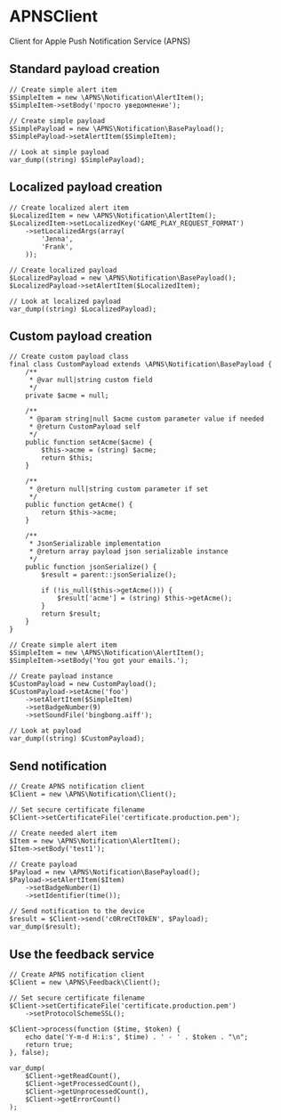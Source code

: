 APNSClient
==========

Client for Apple Push Notification Service (APNS)

Standard payload creation
-------

    // Create simple alert item
    $SimpleItem = new \APNS\Notification\AlertItem();
    $SimpleItem->setBody('просто уведомление');

    // Create simple payload
    $SimplePayload = new \APNS\Notification\BasePayload();
    $SimplePayload->setAlertItem($SimpleItem);

    // Look at simple payload
    var_dump((string) $SimplePayload);

Localized payload creation
-------

    // Create localized alert item
    $LocalizedItem = new \APNS\Notification\AlertItem();
    $LocalizedItem->setLocalizedKey('GAME_PLAY_REQUEST_FORMAT')
        ->setLocalizedArgs(array(
            'Jenna',
            'Frank',
        ));

    // Create localized payload
    $LocalizedPayload = new \APNS\Notification\BasePayload();
    $LocalizedPayload->setAlertItem($LocalizedItem);

    // Look at localized payload
    var_dump((string) $LocalizedPayload);

Custom payload creation
-------

    // Create custom payload class
    final class CustomPayload extends \APNS\Notification\BasePayload {
        /**
         * @var null|string custom field
         */
        private $acme = null;

        /**
         * @param string|null $acme custom parameter value if needed
         * @return CustomPayload self
         */
        public function setAcme($acme) {
            $this->acme = (string) $acme;
            return $this;
        }

        /**
         * @return null|string custom parameter if set
         */
        public function getAcme() {
            return $this->acme;
        }

        /**
         * JsonSerializable implementation
         * @return array payload json serializable instance
         */
        public function jsonSerialize() {
            $result = parent::jsonSerialize();

            if (!is_null($this->getAcme())) {
                $result['acme'] = (string) $this->getAcme();
            }
            return $result;
        }
    }

    // Create simple alert item
    $SimpleItem = new \APNS\Notification\AlertItem();
    $SimpleItem->setBody('You got your emails.');

    // Create payload instance
    $CustomPayload = new CustomPayload();
    $CustomPayload->setAcme('foo')
        ->setAlertItem($SimpleItem)
        ->setBadgeNumber(9)
        ->setSoundFile('bingbong.aiff');

    // Look at payload
    var_dump((string) $CustomPayload);

Send notification
-------

    // Create APNS notification client
    $Client = new \APNS\Notification\Client();

    // Set secure certificate filename
    $Client->setCertificateFile('certificate.production.pem');

    // Create needed alert item
    $Item = new \APNS\Notification\AlertItem();
    $Item->setBody('test1');

    // Create payload
    $Payload = new \APNS\Notification\BasePayload();
    $Payload->setAlertItem($Item)
        ->setBadgeNumber(1)
        ->setIdentifier(time());

    // Send notification to the device
    $result = $Client->send('c0RreCtT0kEN', $Payload);
    var_dump($result);

Use the feedback service
-------

    // Create APNS notification client
    $Client = new \APNS\Feedback\Client();

    // Set secure certificate filename
    $Client->setCertificateFile('certificate.production.pem')
        ->setProtocolSchemeSSL();

    $Client->process(function ($time, $token) {
        echo date('Y-m-d H:i:s', $time) . ' - ' . $token . "\n";
        return true;
    }, false);

    var_dump(
        $Client->getReadCount(),
        $Client->getProcessedCount(),
        $Client->getUnprocessedCount(),
        $Client->getErrorCount()
    );